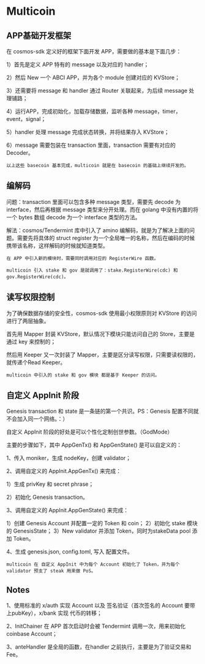 # Multicoin

## APP基础开发框架

在 cosmos-sdk 定义好的框架下面开发 APP，需要做的基本是下面几步：

1）首先是定义 APP 特有的 message 以及对应的 handler；

2）然后 New 一个 ABCI APP，并为各个 module 创建对应的 KVStore；

3）还需要将 message 和 handler 通过 Router 关联起来，为后续 message 处理铺路；

4）运行APP，完成初始化，加载存储数据，监听各种 message，timer，event，signal；

5）handler 处理 message 完成状态转换，并将结果存入 KVStore；

6）message 需要包装在 transaction 里面，transaction 需要有对应的 Decoder。

    以上这些 basecoin 基本完成，multicoin 就是在 basecoin 的基础上继续开发的。

## 编解码

问题：transaction 里面可以包含多种 message 类型，需要先 decode 为 interface，然后再根据 message 类型来分开处理。而在 golang 中没有内置的将一个 bytes 数组 decode 为一个 interface 类型的方法。

解法：cosmos/Tendermint 库中引入了 amino 编解码，就是为了解决上面的问题。需要先将具体的 struct register 为一个全局唯一的名称，然后在编码的时候携带该名称，这样解码的时候就知道类型。

    在 APP 中引入新的模块时，需要同时调用对应的 RegisterWire 函数。
    
    multicoin 引入 stake 和 gov 是就调用了：stake.RegisterWire(cdc) 和 gov.RegisterWire(cdc)。

## 读写权限控制

为了确保数据存储的安全性，cosmos-sdk 使用最小权限原则对 KVStore 的访问进行了两层抽象。

首先用 Mapper 封装 KVStore，默认情况下模块只能访问自己的 Store，主要是通过 key 来控制的；

然后用 Keeper 又一次封装了 Mapper，主要是区分读写权限，只需要读权限的，就传递个Read Keeper。

    multicoin 中引入的 stake 和 gov 模块 都是基于 Keeper 的访问。

## 自定义 AppInit 阶段

Genesis transaction 和 state 是一条链的第一个共识。PS：Genesis 配置不同就不会加入同一个网络。：）

自定义 AppInit 阶段的好处是可以个性化定制创世参数。（GodMode）

主要的步骤如下，其中 AppGenTx() 和 AppGenState() 是可以自定义的：

1、传入 moniker，生成 nodeKey，创建 validator；

2、调用自定义的 AppInit.AppGenTx() 来完成：

1）生成 privKey 和 secret phrase；

2）初始化 Genesis transaction。

3、调用自定义的 AppInit.AppGenState() 来完成：

1）创建 Genesis Account 并配置一定的 Token 和 coin；
2）初始化 stake 模块的 GenesisState；
3）New validator 并添加 Token，同时为stakeData pool 添加 Token。

4、生成 genesis.json, config.toml, 写入 配置文件。

    multicoin 在 自定义 AppInit 中为每个 Account 初始化了 Token，并为每个 validator 预支了 steak 用来做 PoS。

## Notes
1、使用标准的 x/auth 实现 Account 以及 签名验证（首次签名的 Account 要带上pubKey），x/bank 实现 代币的转移；

2、InitChainer 在 APP 首次启动时会被 Tendermint 调用一次，用来初始化 coinbase Account；

3、anteHandler 是全局的函数，在handler 之前执行，主要是为了验证交易和Fee。


